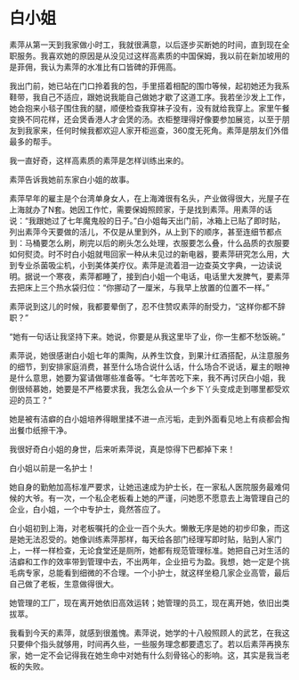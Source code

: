 # 白小姐

素萍从第一天到我家做小时工，我就很满意，以后逐步买断她的时间，直到现在全职服务。我喜欢她的原因是从没见过这样高素质的中国保姆，我以前在新加坡用的是菲佣，我认为素萍的水准比有口皆碑的菲佣高。 

我出门前，她已站在门口拎着我的包，手里搭着相配的围巾等候，起初她还为我系鞋带，我自己不适应，跟她说我能自己做她才歇了这道工序。我若坐沙发上工作，她会抱来小毯子围住我的腿，顺便检查我穿袜子没有，没有就给我穿上。家里午餐变换不同花样，还会煲香港人才会煲的汤。衣柜整理得好像要参加展览，以至于朋友到我家来，任何时候我都欢迎人家开柜巡查，360度无死角。素萍是朋友们外借最多的帮手。 

我一直好奇，这样高素质的素萍是怎样训练出来的。 

素萍告诉我她前东家白小姐的故事。 

素萍早年的雇主是个台湾单身女人，在上海滩很有名头，产业做得很大，光屋子在上海就办了N套。她因工作忙，需要保姆照顾家，于是找到素萍。用素萍的话说：“我跟她过了七年魔鬼般的日子。”白小姐每天出门前，冰箱上已贴了即时贴，列出素萍今天要做的活儿，不仅是从里到外，从上到下的顺序，甚至连细节都点到：马桶要怎么刷，刷完以后的刷头怎么处理，衣服要怎么叠，什么品质的衣服要如何熨烫。时不时白小姐就甩回家一种从未见过的新电器，要素萍研究怎么用，大到专业杀菌吸尘机，小到美体美疗仪。素萍是流着泪一边查英文字典，一边读说明。据说一个寒夜，素萍都睡了，接到白小姐一个电话，电话里大发脾气，要素萍去把床上三个热水袋归位：“你挪动了一厘米，与我早上放置的位置不一样。” 

素萍说到这儿的时候，我都要晕倒了，忍不住赞叹素萍的耐受力，“这样你都不辞职？” 

“她有一句话让我坚持下来。她说，你要是从我这里毕了业，你一生都不愁饭碗。” 

素萍说，她很感谢白小姐七年的熏陶，从养生饮食，到果汁红酒搭配，从注意服务的细节，到安排家庭消费，甚至什么场合说什么话，什么场合不说话，雇主的眼神是什么意思，她要为宴请做哪些准备等。“七年苦吃下来，我不再讨厌白小姐，我倒很倾慕她，她要是不严格要求我，我怎么会从一个乡下丫头变成走到哪里都受欢迎的员工？” 

她是被有洁癖的白小姐培养得眼里揉不进一点污垢，走到外面看见地上有痰都会掏出餐巾纸擦干净。 

我很好奇白小姐的身世，后来听素萍说，真是惊得下巴都掉下来！ 

白小姐以前是一名护士！ 

她自身的勤勉加高标准严要求，让她迅速成为护士长，在一家私人医院服务最难伺候的大爷。有一次，一个私企老板看上她的严谨，问她愿不愿意去上海管理自己的企业，白小姐，一个中专护士，竟然答应了。 

白小姐初到上海，对老板嘱托的企业一百个头大。懒散无序是她的初步印象，而这是她无法忍受的。她像训练素萍那样，每天给各部门经理写即时贴，贴到人家门上，一样一样检查，无论食堂还是厕所，她都有规范管理标准。她把自己对生活的洁癖和工作的效率带到管理中去，不出两年，企业扭亏为盈。我想，她一定是个挑毛病专家，总能看到细微的不合理。一个小护士，就这样坐稳几家企业高管，最后自己做了老板，生意做得很大。 

她管理的工厂，现在离开她依旧高效运转；她管理的员工，现在离开她，依旧出类拔萃。 

我看到今天的素萍，就感到很羞愧。素萍说，她学的十八般照顾人的武艺，在我这只要伸个指头就够用，时间再久些，一些服务理念都要遗忘了。若以后素萍再换东家，她一定不会记得我在她生命中对她有什么刻骨铭心的影响。这，其实是我当老板的失败。